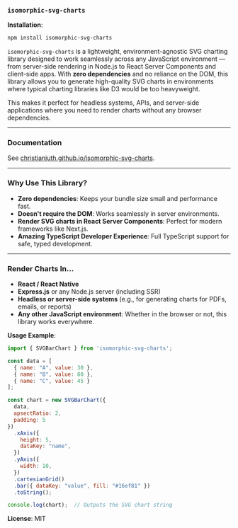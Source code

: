 ### `isomorphic-svg-charts`

**Installation**:
```bash
npm install isomorphic-svg-charts
```

`isomorphic-svg-charts` is a lightweight, environment-agnostic SVG charting library designed to work seamlessly across any JavaScript environment — from server-side rendering in Node.js to React Server Components and client-side apps. With **zero dependencies** and no reliance on the DOM, this library allows you to generate high-quality SVG charts in environments where typical charting libraries like D3 would be too heavyweight.

This makes it perfect for headless systems, APIs, and server-side applications where you need to render charts without any browser dependencies.

---

### Documentation

See [christianjuth.github.io/isomorphic-svg-charts](https://christianjuth.github.io/isomorphic-svg-charts/).

---

### Why Use This Library?

- **Zero dependencies**: Keeps your bundle size small and performance fast.
- **Doesn't require the DOM**: Works seamlessly in server environments.
- **Render SVG charts in React Server Components**: Perfect for modern frameworks like Next.js.
- **Amazing TypeScript Developer Experience**: Full TypeScript support for safe, typed development.

---

### Render Charts In...

- **React / React Native**
- **Express.js** or any Node.js server (including SSR)
- **Headless or server-side systems** (e.g., for generating charts for PDFs, emails, or reports)
- **Any other JavaScript environment**: Whether in the browser or not, this library works everywhere.


**Usage Example**:

```javascript
import { SVGBarChart } from 'isomorphic-svg-charts';

const data = [
  { name: "A", value: 30 },
  { name: "B", value: 80 },
  { name: "C", value: 45 }
];

const chart = new SVGBarChart({ 
  data,
  apsectRatio: 2,
  padding: 5
})
  .xAxis({
    height: 5,
    dataKey: "name",
  })
  .yAxis({
    width: 10,
  })
  .cartesianGrid()
  .bar({ dataKey: "value", fill: "#16ef81" })
  .toString();

console.log(chart);  // Outputs the SVG chart string
```

**License**: MIT
